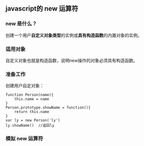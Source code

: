 ## javascript的 new 运算符

### new 是什么？

创建一个用户**自定义对象类型**的实例或**具有构造函数**的内置对象的实例。

### 适用对象

自定义对象也就是构造函数，说明new操作的对象必须具有构造函数。

### 准备工作

创建用户自定对象：

```
function Person(name){
    this.name = name
}
Person.prototype.showName = function(){
    return this.name
}
var ly = new Person('ly')
ly.showName()  //返回ly
```
### 模拟 new 运算符



